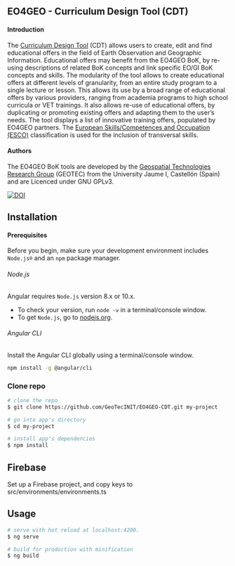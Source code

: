 ## EO4GEO - Curriculum Design Tool (CDT)

#### Introduction

The [Curriculum Design Tool](https://eo4geo-cdt.web.app) (CDT) allows users to create, edit and find educational offers in the field of Earth Observation and Geographic Information. Educational offers may benefit from the EO4GEO BoK, by re-using descriptions of related BoK concepts and link specific EO/GI BoK concepts and skills. The modularity of the tool allows to create educational offers at different levels of granularity, from an entire study program to a single lecture or lesson. 
This allows its use by a broad range of educational offers by various providers, ranging from academia programs to high school curricula or VET trainings. It also allows re-use of educational offers, by duplicating or promoting existing offers and adapting them to the user’s needs. The tool displays a list of innovative training offers, populated by EO4GEO partners. The [European Skills/Competences and Occupation (ESCO)](https://ec.europa.eu/esco/portal/skill) classification is used for the inclusion of transversal skills. 

#### Authors
The EO4GEO BoK tools are developed by the [Geospatial Technologies Research Group](http://geotec.uji.es/) (GEOTEC) from the University Jaume I, Castellón (Spain) and are Licenced under GNU GPLv3.

[![DOI](https://zenodo.org/badge/211871500.svg)](https://zenodo.org/badge/latestdoi/211871500)


## Installation

#### Prerequisites
Before you begin, make sure your development environment includes `Node.js®` and an `npm` package manager.

###### Node.js
Angular requires `Node.js` version 8.x or 10.x.

- To check your version, run `node -v` in a terminal/console window.
- To get `Node.js`, go to [nodejs.org](https://nodejs.org/).

###### Angular CLI
Install the Angular CLI globally using a terminal/console window.
```bash
npm install -g @angular/cli
```

### Clone repo

``` bash
# clone the repo
$ git clone https://github.com/GeoTecINIT/EO4GEO-CDT.git my-project

# go into app's directory
$ cd my-project

# install app's dependencies
$ npm install
```

## Firebase
Set up a Firebase project, and copy keys to src/environments/environments.ts 

## Usage

``` bash
# serve with hot reload at localhost:4200.
$ ng serve

# build for production with minification
$ ng build
```
